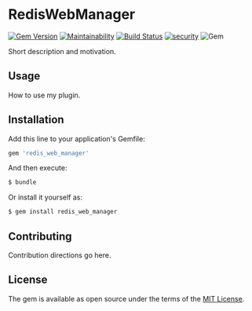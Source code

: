 # RedisWebManager

[![Gem Version](https://badge.fury.io/rb/redis_web_manager.svg)](https://badge.fury.io/rb/redis_web_manager)
[![Maintainability](https://api.codeclimate.com/v1/badges/55600fe789679fe62d8b/maintainability)](https://codeclimate.com/github/OpenGems/redis_web_manager/maintainability)
[![Build Status](https://travis-ci.org/OpenGems/redis_web_manager.svg?branch=master)](https://travis-ci.org/OpenGems/redis_web_manager)
[![security](https://hakiri.io/github/OpenGems/redis_web_manager/master.svg)](https://hakiri.io/github/OpenGems/redis_web_manager/master)
![Gem](https://img.shields.io/gem/dt/redis_web_manager)

Short description and motivation.

## Usage
How to use my plugin.

## Installation
Add this line to your application's Gemfile:

```ruby
gem 'redis_web_manager'
```

And then execute:
```bash
$ bundle
```

Or install it yourself as:
```bash
$ gem install redis_web_manager
```

## Contributing
Contribution directions go here.

## License
The gem is available as open source under the terms of the [MIT License](https://opensource.org/licenses/MIT).
